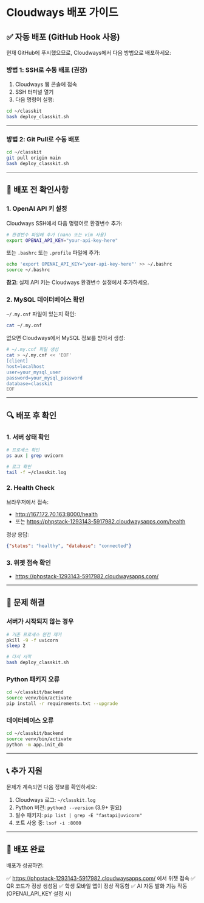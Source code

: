 # Cloudways 배포 가이드

## ✅ 자동 배포 (GitHub Hook 사용)

현재 GitHub에 푸시했으므로, Cloudways에서 다음 방법으로 배포하세요:

### 방법 1: SSH로 수동 배포 (권장)

1. Cloudways 웹 콘솔에 접속
2. SSH 터미널 열기
3. 다음 명령어 실행:

```bash
cd ~/classkit
bash deploy_classkit.sh
```

---

### 방법 2: Git Pull로 수동 배포

```bash
cd ~/classkit
git pull origin main
bash deploy_classkit.sh
```

---

## 📝 배포 전 확인사항

### 1. OpenAI API 키 설정

Cloudways SSH에서 다음 명령어로 환경변수 추가:

```bash
# 환경변수 파일에 추가 (nano 또는 vim 사용)
export OPENAI_API_KEY="your-api-key-here"
```

또는 `.bashrc` 또는 `.profile` 파일에 추가:

```bash
echo 'export OPENAI_API_KEY="your-api-key-here"' >> ~/.bashrc
source ~/.bashrc
```

**참고**: 실제 API 키는 Cloudways 환경변수 설정에서 추가하세요.

### 2. MySQL 데이터베이스 확인

`~/.my.cnf` 파일이 있는지 확인:

```bash
cat ~/.my.cnf
```

없으면 Cloudways에서 MySQL 정보를 받아서 생성:

```bash
# ~/.my.cnf 파일 생성
cat > ~/.my.cnf << 'EOF'
[client]
host=localhost
user=your_mysql_user
password=your_mysql_password
database=classkit
EOF
```

---

## 🔍 배포 후 확인

### 1. 서버 상태 확인

```bash
# 프로세스 확인
ps aux | grep uvicorn

# 로그 확인
tail -f ~/classkit.log
```

### 2. Health Check

브라우저에서 접속:
- http://167.172.70.163:8000/health
- 또는 https://phpstack-1293143-5917982.cloudwaysapps.com/health

정상 응답:
```json
{"status": "healthy", "database": "connected"}
```

### 3. 위젯 접속 확인

- https://phpstack-1293143-5917982.cloudwaysapps.com/

---

## 🐛 문제 해결

### 서버가 시작되지 않는 경우

```bash
# 기존 프로세스 완전 제거
pkill -9 -f uvicorn
sleep 2

# 다시 시작
bash deploy_classkit.sh
```

### Python 패키지 오류

```bash
cd ~/classkit/backend
source venv/bin/activate
pip install -r requirements.txt --upgrade
```

### 데이터베이스 오류

```bash
cd ~/classkit/backend
source venv/bin/activate
python -m app.init_db
```

---

## 📞 추가 지원

문제가 계속되면 다음 정보를 확인하세요:

1. Cloudways 로그: `~/classkit.log`
2. Python 버전: `python3 --version` (3.9+ 필요)
3. 필수 패키지: `pip list | grep -E "fastapi|uvicorn"`
4. 포트 사용 중: `lsof -i :8000`

---

## 🎉 배포 완료

배포가 성공하면:

✅ https://phpstack-1293143-5917982.cloudwaysapps.com/ 에서 위젯 접속
✅ QR 코드가 정상 생성됨
✅ 학생 모바일 앱이 정상 작동함
✅ AI 자동 발화 기능 작동 (OPENAI_API_KEY 설정 시)

